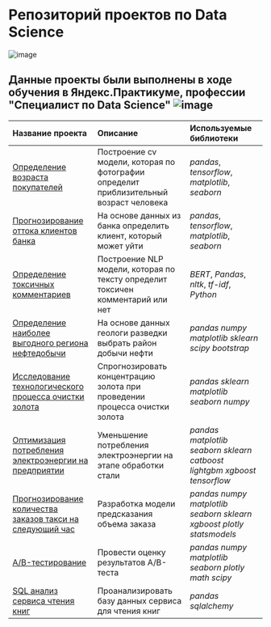 # Репозиторий проектов по Data Science<br>

![image](https://user-images.githubusercontent.com/43203558/185769078-9eda1365-ec0c-46e5-af84-4b740decd1a5.png)

## Данные проекты были выполнены в ходе обучения в Яндекс.Практикуме, профессии "Специалист по Data Science" ![image](https://user-images.githubusercontent.com/43203558/185769068-d69a0078-fc55-4420-a6f0-4048d958268b.png)

| Название проекта | Описание | Используемые библиотеки | 
| :---------------------- | :---------------------- | :---------------------- |
| [Определение возраста покупателей](CVFace) | Построение cv модели, которая по фотографии определит приблизительный возраст человека| *pandas*, *tensorflow*, *matplotlib*, *seaborn*|
| [Прогнозирование оттока клиентов банка](ClientChurn) | На основе данных из банка определить клиент, который может уйти|*pandas*, *tensorflow*, *matplotlib*, *seaborn*|
| [Определение токсичных комментариев](DS_NLP) | Построение NLP модели, которая по тексту определит токсичен комментарий или нет| *BERT*, *Pandas*, *nltk*, *tf-idf*, *Python* |
| [Определение наиболее выгодного региона нефтедобычи](DrillingWell) | На основе данных геологи разведки выбрать район добычи нефти| *pandas* *numpy* *matplotlib* *sklearn* *scipy* *bootstrap* |
| [Исследование технологического процесса очистки золота](GoldRecovery) | Спрогнозировать концентрацию золота при проведении процесса очистки золота| *pandas* *sklearn* *matplotlib* *seaborn* *numpy* |
| [Оптимизация потребления  электроэнергии на предприятии](Metallurgy) | Уменьшение потребления электроэнергии на этапе обработки стали | *pandas* *matplotlib* *seaborn* *sklearn*  *catboost*  *lightgbm*  *xgboost*  *tensorflow* |
| [Прогнозирование количества заказов такси на следующий час](TimeSeries) | Разработка модели предсказания объема заказа| *pandas* *numpy* *matplotlib* *seaborn* *sklearn* *xgboost* *plotly* *statsmodels* |
| [А/B-тестирование ](ABtest) | Провести оценку результатов A/B-теста| *pandas* *numpy* *matplotlib* *seaborn* *plotly* *math* *scipy* |
| [SQL анализ сервиса чтения книг](SQLProject) | Проанализировать базу данных сервиса для чтения книг | *pandas* *sqlalchemy* |
